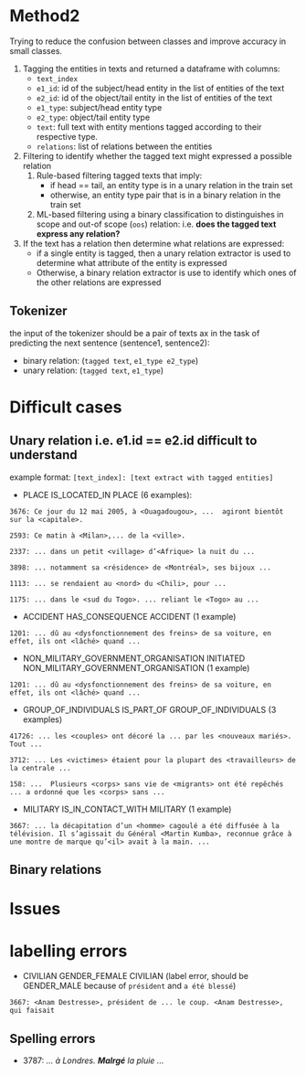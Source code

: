 # Method2
Trying to reduce the confusion between classes and improve accuracy in small classes.

1. Tagging the entities in texts and returned a dataframe with columns:
    - `text_index`
    - `e1_id`: id of the subject/head entity in the list of entities of the text
    - `e2_id`: id of the object/tail entity in the list of entities of the text
    - `e1_type`: subject/head entity type
    - `e2_type`: object/tail entity type
    - `text`: full text with entity mentions tagged according to their respective type.
    - `relations`: list of relations between the entities
2. Filtering to identify whether the tagged text might expressed a possible relation
    1. Rule-based filtering tagged texts that imply:
        - if head == tail, an entity type is in a unary relation in the train set
        - otherwise, an entity type pair that is in a binary relation in the train set
    2. ML-based filtering using a binary classification to distinguishes in scope and out-of scope (`oos`) relation: i.e. **does the tagged text express any relation?**
3. If the text has a relation then determine what relations are expressed:
    - if a single entity is tagged, then a unary relation extractor is used to determine what attribute of the entity is expressed
    - Otherwise, a binary relation extractor is use to identify which ones of the other relations are expressed


## Tokenizer
the input of the tokenizer should be a pair of texts ax in the task of predicting the next sentence (sentence1, sentence2):
- binary relation: (`tagged text`, `e1_type e2_type`)
- unary relation: (`tagged text`, `e1_type`)


# Difficult cases

## Unary relation i.e. e1.id == e2.id difficult to understand
example format: `[text_index]: [text extract with tagged entities]`
- PLACE IS_LOCATED_IN PLACE (6 examples): 
````
3676: Ce jour du 12 mai 2005, à <Ouagadougou>, ...  agiront bientôt sur la <capitale>.

2593: Ce matin à <Milan>,... de la <ville>.

2337: ... dans un petit <village> d’<Afrique> la nuit du ...

3898: ... notamment sa <résidence> de <Montréal>, ses bijoux ...

1113: ... se rendaient au <nord> du <Chili>, pour ...

1175: ... dans le <sud du Togo>. ... reliant le <Togo> au ...
````

- ACCIDENT	HAS_CONSEQUENCE	ACCIDENT (1 example)
````
1201: ... dû au <dysfonctionnement des freins> de sa voiture, en effet, ils ont <lâché> quand ...
````

- NON_MILITARY_GOVERNMENT_ORGANISATION	INITIATED	NON_MILITARY_GOVERNMENT_ORGANISATION (1 example)
````
1201: ... dû au <dysfonctionnement des freins> de sa voiture, en effet, ils ont <lâché> quand ...
````

- GROUP_OF_INDIVIDUALS	IS_PART_OF	GROUP_OF_INDIVIDUALS (3 examples)
````
41726: ... les <couples> ont décoré la ... par les <nouveaux mariés>. Tout ...

3712: ... Les <victimes> étaient pour la plupart des <travailleurs> de la centrale ...

158: ...  Plusieurs <corps> sans vie de <migrants> ont été repêchés ... a ordonné que les <corps> sans ...
````

- MILITARY	IS_IN_CONTACT_WITH	MILITARY (1 example)
````
3667: ... la décapitation d’un <homme> cagoulé a été diffusée à la télévision. Il s’agissait du Général <Martin Kumba>, reconnue grâce à une montre de marque qu’<il> avait à la main. ...
````


## Binary relations


# Issues

# labelling errors

- CIVILIAN GENDER_FEMALE CIVILIAN (label error, should be GENDER_MALE because of `président` and `a été blessé`)
````
3667: <Anam Destresse>, président de ... le coup. <Anam Destresse>, qui faisait
````

## Spelling errors

- 3787: _... à Londres. **Malrgé** la pluie ..._